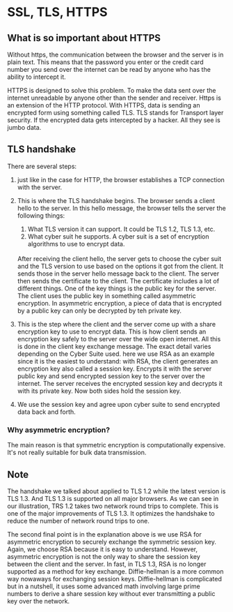 # SSL, TLS, HTTPS

## What is so important about HTTPS
Without https, the communication between the browser and the server is in plain text. This means that the password you enter or the credit card number you send over the internet can be read by anyone who has the ability to intercept it. 

HTTPS is designed to solve this problem. To make the data sent over the internet unreadable by anyone other than the sender and receiver. Https is an extension of the HTTP protocol. With HTTPS, data is sending an encrypted form using something called TLS. TLS stands for Transport layer security. If the encrypted data gets intercepted by a hacker. All they see is jumbo data. 

## TLS handshake
There are several steps:

1. just like in the case for HTTP, the browser establishes a TCP connection with the server.
2. This is where the TLS handshake begins. The browser sends a client hello to the server. In this hello message, the browser tells the server the following things:
   1. What TLS version it can support. It could be TLS 1.2, TLS 1.3, etc.
   2. What cyber suit he supports. A cyber suit is a set of encryption algorithms to use to encrypt data.
    
   <br/>
   After receiving the client hello, the server gets to choose the cyber suit and the TLS version to use based on the options it got from the client. It sends those in the server hello message back to the client. 
   The server then sends the certificate to the client. The certificate includes a lot of different things. One of the key things is the public key for the server. The client uses the public key in something called asymmetric encryption. In asymmetric encryption, a piece of data that is encrypted by a public key can only be decrypted by teh private key.
   
   <br/>
3. This is the step where the client and the server come up with a share encryption key to use to encrypt data. This is how client sends an encryption key safely to the server over the wide open internet. All this is done in the client key exchange message. The exact detail varies depending on the Cyber Suite used. here we use RSA as an example since it is the easiest to understand: with RSA, the client generates an encryption key also called a session key. Encrypts it with the server public key and send encrypted session key to the server over the internet. The server receives the encrypted session key and decrypts it with its private key. Now both sides hold the session key.
4. We use the session key and agree upon cyber suite to send encrypted data back and forth.

### Why asymmetric encryption?
The main reason is that symmetric encryption is computationally expensive. It's not really suitable for bulk data transmission.

## Note
The handshake we talked about applied to TLS 1.2 while the latest version is TLS 1.3. And TLS 1.3 is supported on all major browsers. As we can see in our illustration, TRS 1.2 takes two network round trips to complete. This is one of the major improvements of TLS 1.3. It optimizes the handshake to reduce the number of network round trips to one.

The second final point is in the explanation above is we use RSA for asymmetric encryption to securely exchange the symmetric session key. Again, we choose RSA because it is easy to understand. However, asymmetric encryption is not the only way to share the session key between the client and the server. In fast, in TLS 1.3, RSA is no longer supported as a method for key exchange. Diffie-hellman is a more common way nowaways for exchanging session keys. Diffie-hellman is complicated but in a nutshell, it uses some advanced math involving large prime numbers to derive a share session key without ever transmitting a public key over the network.